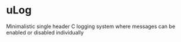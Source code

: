 # uLog
Minimalistic single header C logging system where messages can be enabled or disabled individually
